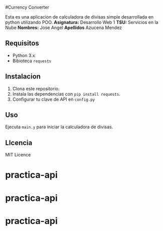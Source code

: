 #Currency Converter

Esta es una aplicacion de calculadora de divisas simple desarrollada en python utilizando POO.
**Asignatura:** Desarrollo Web 1
**TSU:** Servicios en la Nube
**Nombres:** Jose Angel
**Apellidos** Azucena Mendez

## Requisitos

- Python 3.x
- Bibioteca `requests`
## Instalacion

1. Clona este repositorio.
2. Instala las dependencias con `pip install requests`. 
3. Configurar tu clave de API en `config.py`

## Uso
Ejecuta `main.y` para iniciar la calculadora de divisas.

## LIcencia

MIT Licence
# practica-api
# practica-api
# practica-api
